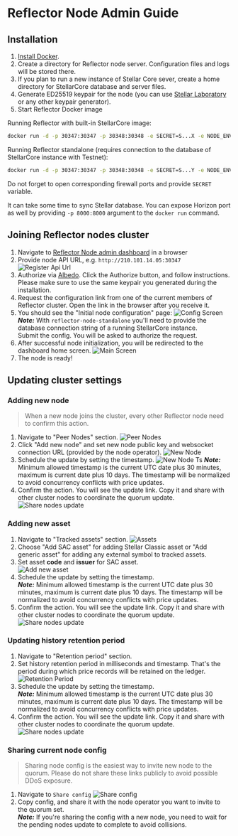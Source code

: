 # Reflector Node Admin Guide

## Installation

1. [Install Docker](https://docs.docker.com/engine/install/).
2. Create a directory for Reflector node server. Configuration files and logs will be stored there.
3. If you plan to run a new instance of Stellar Core sever, create a home directory for StellarCore database and server files.
4. Generate ED25519 keypair for the node (you can use [Stellar Laboratory](https://laboratory.stellar.org/#account-creator?network=public) or any other keypair generator).
5. Start Reflector Docker image 

Running Reflector with built-in StellarCore image:
```bash
docker run -d -p 30347:30347 -p 30348:30348 -e SECRET=S...X -e NODE_ENV=development -v "/opt/reflector-node-home:/reflector-node/app/home" -v "/opt/stellar-data:/opt/stellar" --name=reflector reflectornet/reflector-node-stellar-core:v0.2.1 --testnet --enable-soroban-rpc
```

Running Reflector standalone (requires connection to the database of StellarCore instance with Testnet):
```bash
docker run -d -p 30347:30347 -p 30348:30348 -e SECRET=S...Y -e NODE_ENV=development -v "/opt/reflector-node-home:/reflector-node/app/home" --name=reflector reflectornet/reflector-node-standalone:v0.2.1
```

Do not forget to open corresponding firewall ports and provide `SECRET` variable.

It can take some time to sync Stellar database. You can expose Horizon port as well by providing `-p 8000:8000` argument to the `docker run` command.

## Joining Reflector nodes cluster

1. Navigate to [Reflector Node admin dashboard](https://node-admin.reflector.world) in a browser 
2. Provide node API URL, e.g. `http://210.101.14.05:30347`
   ![Register Api Url](init-connection-screen.jpg)  
3. Authorize via [Albedo](https://albedo.link). Click the Authorize button, and follow instructions. 
   Please make sure to use the same keypair you generated during the installation. 
4. Request the configuration link from one of the current members of Reflector cluster. Open the link in the browser after you receive it.
5. You should see the "Initial node configuration" page:
   ![Config Screen](config-screen.jpg)  
   **_Note:_** With `reflector-node-standalone` you'll need to provide the database connection string of a running StellarCore instance.  
   Submit the config. You will be asked to authorize the request.
6. After successful node initialization, you will be redirected to the dashboard home screen.
   ![Main Screen](main-screen.jpg)  
7. The node is ready!

## Updating cluster settings

### Adding new node

> When a new node joins the cluster, every other Reflector node need to confirm this action.

1. Navigate to "Peer Nodes" section.
   ![Peer Nodes](peer-nodes-screen.jpg)  
2. Click "Add new node" and set new node public key and websocket connection URL (provided by the node operator).
   ![New Node](peer-nodes-new-screen.jpg)  
3. Schedule the update by setting the timestamp.
   ![New Node Ts](peer-nodes-ts-screen.jpg)
   **_Note:_** Minimum allowed timestamp is the current UTC date plus 30 minutes, maximum is current date plus 10 days.
   The timestamp will be normalized to avoid concurrency conflicts with price updates.
4. Confirm the action. You will see the update link. Copy it and share with other cluster nodes to coordinate the quorum update.
   ![Share nodes update](peer-nodes-submitted-screen.jpg)

### Adding new asset

1. Navigate to "Tracked assets" section.
   ![Assets](assets-screen.jpg)  
2. Choose "Add SAC asset" for adding Stellar Classic asset or "Add generic asset" for adding any external symbol to tracked assets.
3. Set asset **code** and **issuer** for SAC asset.  
   ![Add new asset](assets-new-screen.jpg)  
4. Schedule the update by setting the timestamp.  
   **_Note:_** Minimum allowed timestamp is the current UTC date plus 30 minutes, maximum is current date plus 10 days.
   The timestamp will be normalized to avoid concurrency conflicts with price updates.
5. Confirm the action. You will see the update link. Copy it and share with other cluster nodes to coordinate the quorum update.
   ![Share nodes update](peer-nodes-submitted-screen.jpg)

### Updating history retention period

1. Navigate to "Retention period" section.
2. Set history retention period in milliseconds and timestamp. That's the period during which price records will be retained on the ledger.
   ![Retention Period](retention-screen.jpg)  
3. Schedule the update by setting the timestamp.  
   **_Note:_** Minimum allowed timestamp is the current UTC date plus 30 minutes, maximum is current date plus 10 days.
   The timestamp will be normalized to avoid concurrency conflicts with price updates.
4. Confirm the action. You will see the update link. Copy it and share with other cluster nodes to coordinate the quorum update.
   ![Share nodes update](peer-nodes-submitted-screen.jpg)


### Sharing current node config

> Sharing node config is the easiest way to invite new node to the quorum. Please do not share these links publicly to avoid possible DDoS exposure.

1. Navigate to `Share config`
   ![Share config](share-config.jpg)  
2. Copy config, and share it with the node operator you want to invite to the quorum set.  
   **_Note:_** If you're sharing the config with a new node, you need to wait for the pending nodes update to complete to avoid collisions.